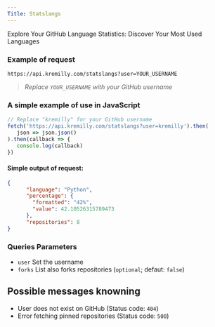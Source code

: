 ```yaml
---
Title: Statslangs
---
```

Explore Your GitHub Language Statistics: Discover Your Most Used Languages

### Example of request

```shell
https://api.kremilly.com/statslangs?user=YOUR_USERNAME
```

> *Replace `YOUR_USERNAME` with your GitHub username*

### A simple example of use in JavaScript

```javascript
// Replace "kremilly" for your GitHub username
fetch('https://api.kremilly.com/statslangs?user=kremilly').then(
   json => json.json()
).then(callback => { 
   console.log(callback) 
})
```

#### Simple output of request:

```json
{
      "language": "Python",
      "percentage": {
        "formatted": "42%",
        "value": 42.10526315789473
      },
      "repositories": 8
}
```

### Queries Parameters

* `user` Set the username
* `forks` List also forks repositories (`optional`; defaut: `false`)

## Possible messages knowning

* User does not exist on GitHub (Status code: `404`)
* Error fetching pinned repositories (Status code: `500`)
